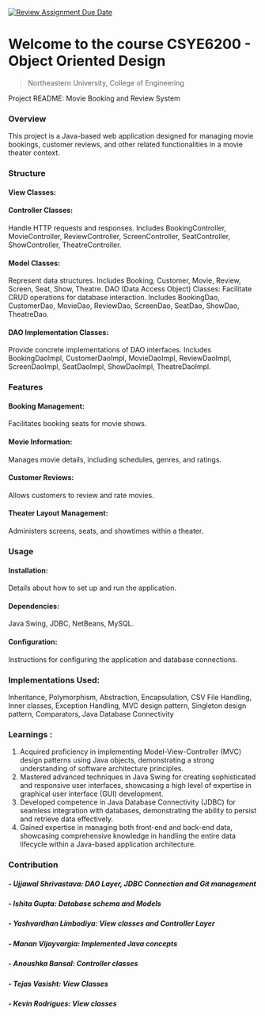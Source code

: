 [![Review Assignment Due Date](https://classroom.github.com/assets/deadline-readme-button-24ddc0f5d75046c5622901739e7c5dd533143b0c8e959d652212380cedb1ea36.svg)](https://classroom.github.com/a/9Dw-lvnC)
# Welcome to the course CSYE6200 - Object Oriented Design
> Northeastern University, College of Engineering


Project README: Movie Booking and Review System

### Overview
This project is a Java-based web application designed for managing movie bookings, customer reviews, and other related functionalities in a movie theater context.

### Structure
#### View Classes:

#### Controller Classes: 
Handle HTTP requests and responses. Includes BookingController, MovieController, ReviewController, ScreenController, SeatController, ShowController, TheatreController.
#### Model Classes: 
Represent data structures. Includes Booking, Customer, Movie, Review, Screen, Seat, Show, Theatre.
DAO (Data Access Object) Classes: Facilitate CRUD operations for database interaction. Includes BookingDao, CustomerDao, MovieDao, ReviewDao, ScreenDao, SeatDao, ShowDao, TheatreDao.
#### DAO Implementation Classes: 
Provide concrete implementations of DAO interfaces. Includes BookingDaoImpl, CustomerDaoImpl, MovieDaoImpl, ReviewDaoImpl, ScreenDaoImpl, SeatDaoImpl, ShowDaoImpl, TheatreDaoImpl.

### Features
#### Booking Management: 
Facilitates booking seats for movie shows.
#### Movie Information: 
Manages movie details, including schedules, genres, and ratings.
#### Customer Reviews: 
Allows customers to review and rate movies.
#### Theater Layout Management: 
Administers screens, seats, and showtimes within a theater.

### Usage
#### Installation:
Details about how to set up and run the application.
#### Dependencies: 
Java Swing, JDBC, NetBeans, MySQL.
#### Configuration:
Instructions for configuring the application and database connections.

### Implementations Used:
Inheritance, Polymorphism, Abstraction, Encapsulation, CSV File Handling, Inner classes, Exception Handling, MVC design pattern, Singleton design pattern, Comparators, Java Database Connectivity

### Learnings :
1) Acquired proficiency in implementing Model-View-Controller (MVC) design patterns using Java objects, demonstrating a strong understanding of software architecture principles.
2) Mastered advanced techniques in Java Swing for creating sophisticated and responsive user interfaces, showcasing a high level of expertise in graphical user interface (GUI) development.
3) Developed competence in Java Database Connectivity (JDBC) for seamless integration with databases, demonstrating the ability to persist and retrieve data effectively.
4) Gained expertise in managing both front-end and back-end data, showcasing comprehensive knowledge in handling the entire data lifecycle within a Java-based application architecture.

### Contribution
##### - Ujjawal Shrivastava: DAO Layer, JDBC Connection and Git management
##### - Ishita Gupta: Database schema and Models
##### - Yashvardhan Limbodiya: View classes and Controller Layer
##### - Manan Vijayvargia: Implemented Java concepts
##### - Anoushka Bansal: Controller classes
##### - Tejas Vasisht: View Classes
##### - Kevin Rodrigues: View classes

